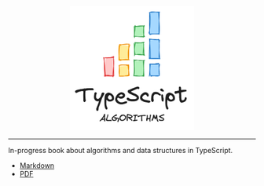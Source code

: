 <p align="center">
  <img src="./book/images/typescript-algorithms-logo.png" alt="typescript algorithms logo" width="50%"/>
</p>

---

In-progress book about algorithms and data structures in TypeScript.

-   [Markdown](book)
-   [PDF](output/book.pdf)
